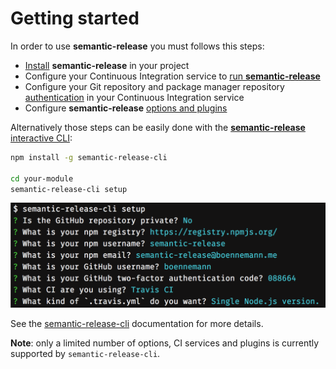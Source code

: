 # Getting started

In order to use **semantic-release** you must follows this steps:
- [Install](./installation.md#installation) **semantic-release** in your project
- Configure your Continuous Integration service to [run **semantic-release**](./ci-configuration.md#run-semantic-release-only-after-all-tests-succeeded)
- Configure your Git repository and package manager repository [authentication](ci-configuration.md#authentication) in your Continuous Integration service
- Configure **semantic-release** [options and plugins](./configuration.md#configuration)

Alternatively those steps can be easily done with the [**semantic-release** interactive CLI](https://github.com/semantic-release/cli):

```bash
npm install -g semantic-release-cli

cd your-module
semantic-release-cli setup
```

![dialogue](../../media/semantic-release-cli.png)

See the [semantic-release-cli](https://github.com/semantic-release/cli#what-it-does) documentation for more details.

**Note**: only a limited number of options, CI services and plugins is currently supported by `semantic-release-cli`.

